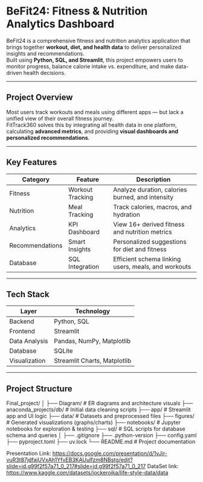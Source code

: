 # BeFit24: Fitness & Nutrition Analytics Dashboard

BeFit24 is a comprehensive fitness and nutrition analytics application that brings together **workout, diet, and health data** to deliver personalized insights and recommendations.  
Built using **Python, SQL, and Streamlit**, this project empowers users to monitor progress, balance calorie intake vs. expenditure, and make data-driven health decisions.

---

## Project Overview

Most users track workouts and meals using different apps — but lack a unified view of their overall fitness journey.  
FitTrack360 solves this by integrating all health data in one platform, calculating **advanced metrics**, and providing **visual dashboards and personalized recommendations**.

---

##  Key Features

| Category | Feature | Description |
|-----------|----------|-------------|
| Fitness | Workout Tracking | Analyze duration, calories burned, and intensity |
| Nutrition | Meal Tracking | Track calories, macros, and hydration |
| Analytics | KPI Dashboard | View 16+ derived fitness and nutrition metrics |
| Recommendations | Smart Insights | Personalized suggestions for diet and fitness |
| Database | SQL Integration | Efficient schema linking users, meals, and workouts |

---

## Tech Stack

| Layer | Technology |
|-------|-------------|
| Backend | Python, SQL |
| Frontend | Streamlit |
| Data Analysis | Pandas, NumPy, Matplotlib |
| Database | SQLite |
| Visualization | Streamlit Charts, Matplotlib |

---

##  Project Structure

Final_project/
│
├── Diagram/ # ER diagrams and architecture visuals
├── anaconda_projects/db/ # Initial data cleaning scripts
├── app/ # Streamlit app and UI logic
├── data/ # Datasets and preprocessed files
├── figures/ # Generated visualizations (graphs/charts)
├── notebooks/ # Jupyter notebooks for exploration & testing
├── sql/ # SQL scripts for database schema and queries
│
├── .gitignore
├── .python-version
├── config.yaml
├── pyproject.toml
├── uv.lock
└── README.md # Project documentation

Presentation Link: https://docs.google.com/presentation/d/1vJir-vuR3t87jdfajUVxAh1YfvEB3KAUulfzm8NBstg/edit?slide=id.g99f2f57a71_0_217#slide=id.g99f2f57a71_0_217
DataSet link: https://www.kaggle.com/datasets/jockeroika/life-style-data/data
